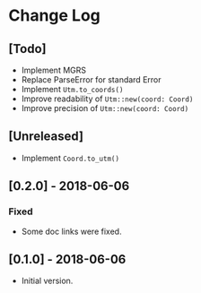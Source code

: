 # Change Log

## [Todo]

* Implement MGRS
* Replace ParseError for standard Error
* Implement `Utm.to_coords()`
* Improve readability of `Utm::new(coord: Coord)`
* Improve precision of `Utm::new(coord: Coord)`

## [Unreleased]

* Implement `Coord.to_utm()`

## [0.2.0] - 2018-06-06

### Fixed

* Some doc links were fixed.

## [0.1.0] - 2018-06-06

* Initial version.

